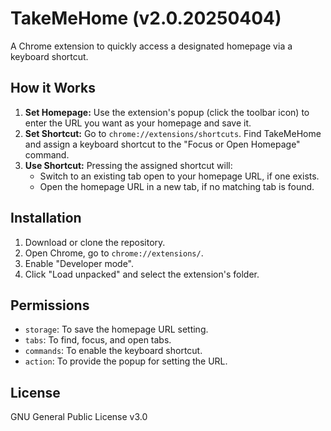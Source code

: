 # TakeMeHome (v2.0.20250404)

A Chrome extension to quickly access a designated homepage via a keyboard shortcut.

## How it Works

1.  **Set Homepage:** Use the extension's popup (click the toolbar icon) to enter the URL you want as your homepage and save it.
2.  **Set Shortcut:** Go to `chrome://extensions/shortcuts`. Find TakeMeHome and assign a keyboard shortcut to the "Focus or Open Homepage" command.
3.  **Use Shortcut:** Pressing the assigned shortcut will:
    *   Switch to an existing tab open to your homepage URL, if one exists.
    *   Open the homepage URL in a new tab, if no matching tab is found.

## Installation

1.  Download or clone the repository.
2.  Open Chrome, go to `chrome://extensions/`.
3.  Enable "Developer mode".
4.  Click "Load unpacked" and select the extension's folder.

## Permissions

*   `storage`: To save the homepage URL setting.
*   `tabs`: To find, focus, and open tabs.
*   `commands`: To enable the keyboard shortcut.
*   `action`: To provide the popup for setting the URL.

## License

GNU General Public License v3.0
